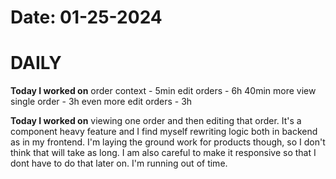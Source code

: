 # Date: 01-25-2024

# DAILY

**Today I worked on** 
order context - 5min
edit orders - 6h 40min
more view single order - 3h
even more edit orders - 3h


**Today I worked on** viewing one order and then editing that order. It's a component heavy feature and I find myself rewriting logic both in backend as in my frontend. I'm laying the ground work for products though, so I don't think that will take as long. I am also careful to make it responsive so that I dont have to do that later on. I'm running out of time.